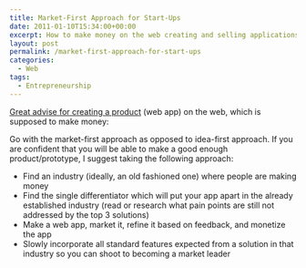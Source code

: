 ```yaml
---
title: Market-First Approach for Start-Ups
date: 2011-01-10T15:34:00+00:00
excerpt: How to make money on the web creating and selling applications.
layout: post
permalink: /market-first-approach-for-start-ups
categories:
  - Web
tags:
  - Entrepreneurship
---
```

[Great advise for creating a product](https://paraschopra.com/blog/entrepreneurship/webapp-is-not-going-to-make-money.htm) (web app) on the web, which is supposed to make money:

Go with the market-first approach as opposed to idea-first approach. If you are confident that you will be able to make a good enough product/prototype, I suggest taking the following approach:

  * Find an industry (ideally, an old fashioned one) where people are making money
  * Find the single differentiator which will put your app apart in the already established industry (read or research what pain points are still not addressed by the top 3 solutions)
  * Make a web app, market it, refine it based on feedback, and monetize the app
  * Slowly incorporate all standard features expected from a solution in that industry so you can shoot to becoming a market leader